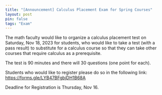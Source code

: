 ```yaml
---
title: "[Announcement] Calculus Placement Exam for Spring Courses"
layout: post
pin: false
tags: "Exam"
---
```

The math faculty would like to organize a calculus placement test on Saturday, 
Nov 18, 2023 for students, who would like to take a test (with a pass result) 
to substitute for a calculus course so that they can take other courses that 
require calculus as a prerequisite.

The test is 90 minutes and there will 30 questions (one point for each).

Students who would like to register please do so in the following link: <https://forms.gle/LYB47BFgbjDH1B68A> 

Deadline for Registration is Thursday, Nov 16.
